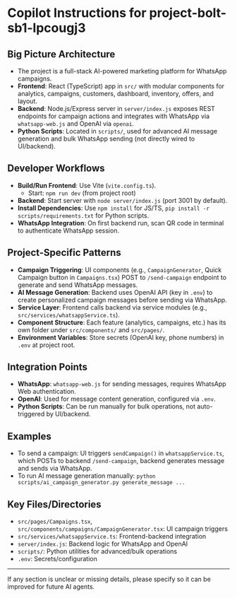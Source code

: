 # Copilot Instructions for project-bolt-sb1-lpcougj3

## Big Picture Architecture

- The project is a full-stack AI-powered marketing platform for WhatsApp campaigns.
- **Frontend**: React (TypeScript) app in `src/` with modular components for analytics, campaigns, customers, dashboard, inventory, offers, and layout.
- **Backend**: Node.js/Express server in `server/index.js` exposes REST endpoints for campaign actions and integrates with WhatsApp via `whatsapp-web.js` and OpenAI via `openai`.
- **Python Scripts**: Located in `scripts/`, used for advanced AI message generation and bulk WhatsApp sending (not directly wired to UI/backend).

## Developer Workflows

- **Build/Run Frontend**: Use Vite (`vite.config.ts`).
  - Start: `npm run dev` (from project root)
- **Backend**: Start server with `node server/index.js` (port 3001 by default).
- **Install Dependencies**: Use `npm install` for JS/TS, `pip install -r scripts/requirements.txt` for Python scripts.
- **WhatsApp Integration**: On first backend run, scan QR code in terminal to authenticate WhatsApp session.

## Project-Specific Patterns

- **Campaign Triggering**: UI components (e.g., `CampaignGenerator`, Quick Campaign button in `Campaigns.tsx`) POST to `/send-campaign` endpoint to generate and send WhatsApp messages.
- **AI Message Generation**: Backend uses OpenAI API (key in `.env`) to create personalized campaign messages before sending via WhatsApp.
- **Service Layer**: Frontend calls backend via service modules (e.g., `src/services/whatsappService.ts`).
- **Component Structure**: Each feature (analytics, campaigns, etc.) has its own folder under `src/components/` and `src/pages/`.
- **Environment Variables**: Store secrets (OpenAI key, phone numbers) in `.env` at project root.

## Integration Points

- **WhatsApp**: `whatsapp-web.js` for sending messages, requires WhatsApp Web authentication.
- **OpenAI**: Used for message content generation, configured via `.env`.
- **Python Scripts**: Can be run manually for bulk operations, not auto-triggered by UI/backend.

## Examples

- To send a campaign: UI triggers `sendCampaign()` in `whatsappService.ts`, which POSTs to backend `/send-campaign`, backend generates message and sends via WhatsApp.
- To run AI message generation manually: `python scripts/ai_campaign_generator.py generate_message ...`

## Key Files/Directories

- `src/pages/Campaigns.tsx`, `src/components/campaigns/CampaignGenerator.tsx`: UI campaign triggers
- `src/services/whatsappService.ts`: Frontend-backend integration
- `server/index.js`: Backend logic for WhatsApp and OpenAI
- `scripts/`: Python utilities for advanced/bulk operations
- `.env`: Secrets/configuration

---

If any section is unclear or missing details, please specify so it can be improved for future AI agents.
